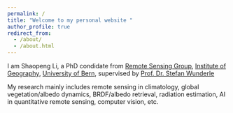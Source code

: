 ```yaml
---
permalink: /
title: "Welcome to my personal website "
author_profile: true
redirect_from: 
  - /about/
  - /about.html
---
```


I am Shaopeng Li, a PhD condidate from [Remote Sensing Group](https://www.geography.unibe.ch/research/remote_sensing_group/group_portrait/index_eng.html), [Institute of Geography](https://www.geography.unibe.ch/index_eng.html), [University of Bern](https://www.unibe.ch/index_eng.html), supervised by [Prof. Dr. Stefan Wunderle](https://www.geography.unibe.ch/about_us/staff/prof_dr_wunderle_stefan/index_eng.html) 

My research mainly includes remote sensing in climatology, global vegetation/albedo dynamics, BRDF/albedo retrieval, radiation estimation, AI in quantitative remote sensing, computer vision, etc.


